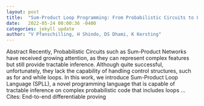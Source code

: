 ```yaml
---
layout: post
title:  "Sum-Product Loop Programming: From Probabilistic Circuits to Loop Programming"
date:   2022-05-24 00:00:36 -0400
categories: jekyll update
author: "V Pfanschilling, H Shindo, DS Dhami, K Kersting"
---
```

Abstract Recently, Probabilistic Circuits such as Sum-Product Networks have received growing attention, as they can represent complex features but still provide tractable inference. Although quite successful, unfortunately, they lack the capability of handling control structures, such as for and while loops. In this work, we introduce Sum-Product Loop Language (SPLL), a novel programming language that is capable of tractable inference on complex probabilistic code that includes loops … Cites: ‪End-to-end differentiable proving‬